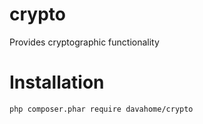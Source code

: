 # crypto

Provides cryptographic functionality

# Installation

```bash
php composer.phar require davahome/crypto
```
